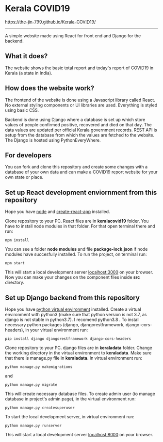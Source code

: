 # Kerala COVID19
https://the-jin-799.github.io/Kerala-COVID19/

------------


A simple website made using React for front end and Django for the backend.

## What it does?
The website shows the basic total report and today's report of COVID19 in Kerala (a state in India).

## How does the website work?
The frontend of the website is done using a Javascript library called React. No external styling components or UI libraries are used. Everything is styled using basic CSS.

Backend is done using Django where a database is set up which store values of people confirmed positive, recovered and died on that day. The data values are updated per official Kerala government records. REST API is setup from the database from which the values are fetched to the website. The Django is hosted using PythonEveryWhere.

## For developers
You can fork and clone this repository and create some changes with a database of your own data and can make a COVID19 report website for your own state or place. 

## Set up React development enviornment from this repository
Hope you have [node](https://nodejs.org/en/ "node") and [create-react-app](https://github.com/facebook/create-react-app "create-react-app") installed.

Clone repository to your PC. React files are in **keralacovid19** folder.
You have to install node modules in that folder. For that open terminal there and run:

`npm install`

You can see a folder **node modules** and file **package-lock.json** if node modules have succesfully installed. To run the project, on terminal run:

`npm start`

This will start a local development server [localhost:3000](http://localhost:3000/ "localhost:3000") on  your browser. Now you can make your changes on the component files inside **src** directory.

## Set up Django backend from this repository
Hope you have [python virtual environment](https://docs.python.org/3/tutorial/venv.html) installed. Create a virtual environment with python3 (make sure that python version is not 3.7, as django is not stable in python3.7). I recomend python3.8 . To install necessary python packages (django, djangorestframework, django-cors-headers), in your virtual environment run:

`pip install django djangorestframework django-cors-headers`

Clone repository to your PC. django files are in **keraladata** folder.
Change the working directory in the virtual environment to **keraladata**.
Make sure that there is manage.py file in **keraladata**. In virtual environment run:

`python manage.py makemigrations`

and

`python manage.py migrate`

This will create necessary database files. To create admin user (to manage database in project's admin page), in the virtual environment run:

`python manage.py createsuperuser`

To start the local development server, in virtual environment run:

`python manage.py runserver`

This will start a local development server [localhost:8000](http://localhost:8000/ "localhost:8000") on  your browser.
